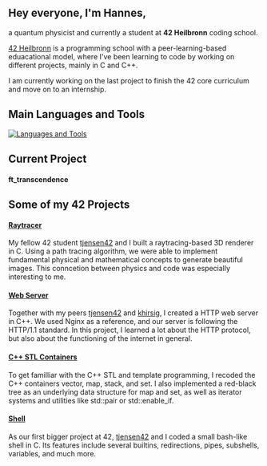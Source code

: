 ## Hey everyone, I'm __Hannes__,

a quantum physicist and currently a student at __42 Heilbronn__ coding school.

[42 Heilbronn] is a programming school with a peer-learning-based eduacational model, where I've been learning to code by working on different projects, mainly in C and C++. 

I am currently working on the last project to finish the 42 core curriculum and move on to an internship.

## Main Languages and Tools

[![Languages and Tools](https://skillicons.dev/icons?i=c,cpp,bash,vscode,docker,git,github)](https://skillicons.dev)

## Current Project

#### ft_transcendence

## Some of my 42 Projects

#### [Raytracer]

My fellow 42 student [tjensen42] and I built a raytracing-based 3D renderer in C.
Using a path tracing algorithm, we were able to implement fundamental physical and mathematical concepts to generate beautiful images.
This conncetion between physics and code was especially interesting to me.

#### [Web Server]

Together with my peers [tjensen42] and [khirsig], I created a HTTP web server in C++.
We used Nginx as a reference, and our server is following the HTTP/1.1 standard.
In this project, I learned a lot about the HTTP protocol, but also about the functioning of the internet in general.

#### [C++ STL Containers]

To get familliar with the C++ STL and template programming, I recoded the C++ containers vector, map, stack, and set. 
I also implemented a red-black tree as an underlying data structure for map and set, as well as iterator systems and utilities like std::pair or std::enable_if.

#### [Shell]

As our first bigger project at 42, [tjensen42] and I coded a small bash-like shell in C.
Its features include several builtins, redirections, pipes, subshells, variables, and much more.


[42 Heilbronn]: https://www.42heilbronn.de/learncoderepeat
[tjensen42]: https://github.com/tjensen42
[khirsig]: https://github.com/khirsig


[Raytracer]: https://github.com/hepple42/42-miniRT
[Web Server]: https://github.com/hepple42/42-webserv
[C++ STL Containers]: https://github.com/hepple42/42-ft_containers
[Shell]: https://github.com/hepple42/42-minishell


<!--
**hepple42/hepple42** is a ✨ _special_ ✨ repository because its `README.md` (this file) appears on your GitHub profile.
-->
